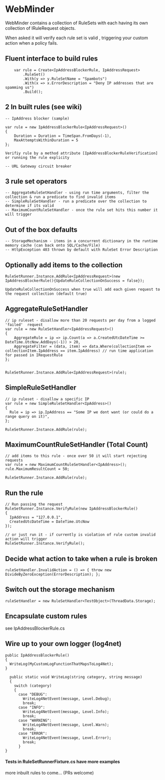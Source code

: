 #  WebMinder

WebMinder contains a collection of RuleSets with each having its own collection of IRuleRequest objects.

When asked it will verify each rule set is valid , triggering your custom action when a policy fails.


## Fluent interface to build rules


        var rule = Create<IpAddressBlockerRule, IpAddressRequest>
            .RuleSet()
            .With(y => y.RuleSetName = "Spambots")
            .With(x => x.ErrorDescription = "Deny IP addresses that are spamming us")
            .Build();

## 2 In built rules (see wiki)

    -- IpAddress blocker (sample)

    var rule = new IpAddressBlockerRule<IpAddressRequest>()
    {
        Duration = Duration = TimeSpan.FromDays(-1),
        MaxAttemptsWithinDuration = 5
    };

    Verifiy rule by a method attribute [IpAddressBlockerRuleVerification] or running the rule explicity

    -- URL Gateway circuit breaker

## 3 rule set operators

    -- AggregateRuleSetHandler - using run time arguments, filter the collection & run a predicate to find invalid items
    -- SimpleRuleSetHandler - run a predicate over the collection to determine if its valid
    -- MaximumCountRuleSetHandler - once the rule set hits this number it will trigger

## Out of the box defaults

    -- StorageMechanism - items in a concurrent dictionary in the runtime memory cache (can back onto SQL/Cache/File)
    -- HttpException 403 thrown by default with RuleSet Error Description

## Optionally add items to the collection

    RuleSetRunner.Instance.AddRule<IpAddressRequest>(new IpAddressBlockerRule(){UpdateRuleCollectionOnSuccess = false});

    UpdateRuleCollectionOnSuccess when true will add each given request to the request collection (default true)

## AggregateRuleSetHandler
    // ip ruleset - disallow more than 20 requests per day from a logged 'failed'  request
    var rule = new RuleSetHandler<IpAddressRequest>()
    {
        AggregateRule = ip => ip.Count(a => a.CreatedUtcDateTime >= DateTime.UtcNow.AddDays(-1)) > 20,
        AggregateFilter = (data, item) => data.Where(collectionItem => collectionItem.IpAddress == item.IpAddress) // run time application for passed in IRequestRule
    };


    RuleSetRunner.Instance.AddRule<IpAddressRequest>(rule);


## SimpleRuleSetHandler

    // ip ruleset - disallow a specific IP
    var rule = new SimpleRuleSetHandler<IpAddress>()
    {
      Rule = ip => ip.IpAddress == "Some IP we dont want (or could do a range query on it)",
    };

    RuleSetRunner.Instance.AddRule(rule);


## MaximumCountRuleSetHandler (Total Count)

    // add items to this rule - once over 50 it will start rejecting requests
    var rule = new MaximumCountRuleSetHandler<IpAddress>();
    rule.MaximumResultCount = 50;

    RuleSetRunner.Instance.AddRule(rule);

## Run the rule

    // Run passing the request
    RuleSetRunner.Instance.VerifyRule(new IpAddressBlockerRule()
    {
      IpAddress = "127.0.0.1",
      CreatedUtcDateTime = DateTime.UtcNow
    });

    // or just run it - if currently is violation of rule custom invalid action will trigger
    RuleSetRunner.Instance.VerifyRule();  

## Decide what action to take when a rule is broken

	ruleSetHandler.InvalidAction = () => { throw new DivideByZeroException(ErrorDescription); };

## Switch out the storage mechanism

	ruleSetHandler = new RuleSetHandler<TestObject>(ThreadData.Storage);  

## Encapsulate custom rules

  see IpAddressBlockerRule.cs

## Wire up to your own logger (log4net)
    public IpAddressBlockerRule()
    {
      WriteLog(MyCustomLogFunctionThatMapsToLog4Net);
    }

      public static void WriteLog(string category, string message)
      {
        switch (category)
        {
          case "DEBUG":
            WriteLog4NetEvent(message, Level.Debug);
            break;
          case "INFO":
            WriteLog4NetEvent(message, Level.Info);
            break;
          case "WARNING":
            WriteLog4NetEvent(message, Level.Warn);
            break;
          case "ERROR":
            WriteLog4NetEvent(message, Level.Error);
            break;
          }
    }

####  Tests in RuleSetRunnerFixture.cs have more examples

more inbuilt rules to come... (PRs welcome)
